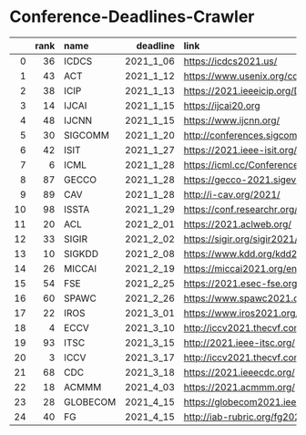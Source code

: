 # Conference-Deadlines-Crawler

|    |   rank | name     |   deadline | link                                         |
|---:|-------:|:---------|-----------:|:---------------------------------------------|
|  0 |     36 | ICDCS    |  2021_1_06 | https://icdcs2021.us/                        |
|  1 |     43 | ACT      |  2021_1_12 | https://www.usenix.org/conference/atc21      |
|  2 |     38 | ICIP     |  2021_1_13 | https://2021.ieeeicip.org/Default.asp        |
|  3 |     14 | IJCAI    |  2021_1_15 | https://ijcai20.org                          |
|  4 |     48 | IJCNN    |  2021_1_15 | https://www.ijcnn.org/                       |
|  5 |     30 | SIGCOMM  |  2021_1_20 | http://conferences.sigcomm.org/sigcomm/2021/ |
|  6 |     42 | ISIT     |  2021_1_27 | https://2021.ieee-isit.org/                  |
|  7 |      6 | ICML     |  2021_1_28 | https://icml.cc/Conferences/2021             |
|  8 |     87 | GECCO    |  2021_1_28 | https://gecco-2021.sigevo.org                |
|  9 |     89 | CAV      |  2021_1_28 | http://i-cav.org/2021/                       |
| 10 |     98 | ISSTA    |  2021_1_29 | https://conf.researchr.org/home/issta-2021   |
| 11 |     20 | ACL      |  2021_2_01 | https://2021.aclweb.org/                     |
| 12 |     33 | SIGIR    |  2021_2_02 | https://sigir.org/sigir2021/                 |
| 13 |     10 | SIGKDD   |  2021_2_08 | https://www.kdd.org/kdd2021/                 |
| 14 |     26 | MICCAI   |  2021_2_19 | https://miccai2021.org/en/                   |
| 15 |     54 | FSE      |  2021_2_25 | https://2021.esec-fse.org/                   |
| 16 |     60 | SPAWC    |  2021_2_26 | https://www.spawc2021.com/                   |
| 17 |     22 | IROS     |  2021_3_01 | https://www.iros2021.org/                    |
| 18 |      4 | ECCV     |  2021_3_10 | http://iccv2021.thecvf.com/                  |
| 19 |     93 | ITSC     |  2021_3_15 | http://2021.ieee-itsc.org/                   |
| 20 |      3 | ICCV     |  2021_3_17 | http://iccv2021.thecvf.com/home              |
| 21 |     68 | CDC      |  2021_3_18 | https://2021.ieeecdc.org/                    |
| 22 |     18 | ACMMM    |  2021_4_03 | https://2021.acmmm.org/                      |
| 23 |     28 | GLOBECOM |  2021_4_15 | https://globecom2021.ieee-globecom.org/      |
| 24 |     40 | FG       |  2021_4_15 | http://iab-rubric.org/fg2021/                |
